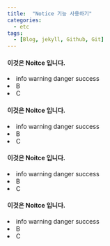 ```yaml
---
title:  "Notice 기능 사용하기"
categories:
  - etc
tags:
  - [Blog, jekyll, Github, Git]
---
```



<div class="notice--info" markdown="1">
  <h4>이것은 Noitce 입니다.</h4>
  <li>info warning danger success</li>
  <li>B</li>
  <li>C</li>
</div>

<div class="notice--warning" markdown="1">
  <h4>이것은 Noitce 입니다.</h4>
  <li>info warning danger success</li>
  <li>B</li>
  <li>C</li>
</div>

<div class="notice--danger" markdown="1">
  <h4>이것은 Noitce 입니다.</h4>
  <li>info warning danger success</li>
  <li>B</li>
  <li>C</li>
</div>

<div class="notice--success" markdown="1">
  <h4>이것은 Noitce 입니다.</h4>
  <li>info warning danger success</li>
  <li>B</li>
  <li>C</li>
</div>